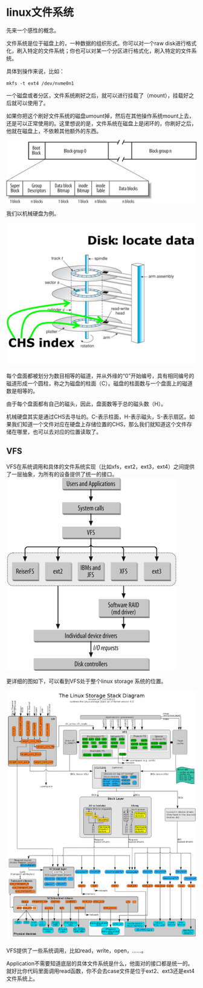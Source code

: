 # linux文件系统

先来一个感性的概念。

文件系统是位于磁盘上的，一种数据的组织形式。你可以对一个raw disk进行格式化，刷入特定的文件系统；你也可以对某一个分区进行格式化，刷入特定的文件系统。

具体到操作来说，比如：	

```shell
mkfs -t ext4 /dev/nvme0n1
```

一个磁盘或者分区，文件系统刷好之后，就可以进行挂载了（mount），挂载好之后就可以使用了。

如果你把这个刷好文件系统的磁盘umount掉，然后在其他操作系统mount上去，还是可以正常使用的。这里想说的是，文件系统在磁盘上是闭环的，你刷好之后，他就在磁盘上，不依赖其他额外的东西。

![](https://raw.githubusercontent.com/ernest-dzf/docs/master/pic/block_group_1.png)

我们以机械硬盘为例。

![](https://raw.githubusercontent.com/ernest-dzf/docs/master/pic/chs_address.png)

每个盘面都被划分为数目相等的磁道，并从外缘的“0”开始编号，具有相同编号的磁道形成一个圆柱，称之为磁盘的柱面（C）。磁盘的柱面数与一个盘面上的磁道数是相等的。

由于每个盘面都有自己的磁头，因此，盘面数等于总的磁头数（H）。

机械硬盘其实是通过CHS去寻址的。C-表示柱面，H-表示磁头，S-表示扇区。如果我们知道一个文件对应在硬盘上存储位置的CHS，那么我们就知道这个文件存储在哪里，也可以去对应的位置读取了。

## VFS

VFS在系统调用和具体的文件系统实现（比如xfs，ext2，ext3，ext4）之间提供了一层抽象，为所有的设备提供了统一的接口。
![](https://raw.githubusercontent.com/ernest-dzf/docs/master/pic/vfs.png)



更详细的图如下，可以看到VFS处于整个linux storage 系统的位置。

![](https://raw.githubusercontent.com/ernest-dzf/docs/master/pic/linux_storage_stack.png)

VFS提供了一些系统调用，比如read，write，open，……。

Application不需要知道底层的具体文件系统是什么，他面对的接口都是统一的。就好比你代码里面调用read函数，你不会去case文件是位于ext2、ext3还是ext4文件系统上。